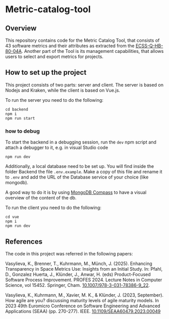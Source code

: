 # Metric-catalog-tool
## Overview
This repository contains code for the Metric Catalog Tool, that consists of 43 software metrics and their attributes as extracted from the [ECSS-Q-HB-80-04A](https://ecss.nl/hbstms/ecss-q-hb-80-04a-software-metrication-handbook/). Another part of the Tool is its management capabilities, that allows users to select and export metrics for projects. 

## How to set up the project
This project consists of two parts: server and client. 
The server is based on Nodejs and Kraken, while the client is based on Vue.js.

To run the server you need to do the following:

```
cd backend
npm i
npm run start
```

### how to debug

To start the backend in a debugging session, run the `dev` npm script and attach a debugger to it, e.g. in visual Studio code

```shell
npm run dev
```

Additionally, a local database need to be set up. You will find inside the folder Backend the file `.env.example`. Make a copy of this file and rename it to `.env` and add the URL of the Database service of your choice (like mongodb).

A good way to do it is by using [MongoDB Compass](https://www.mongodb.com/products/tools/compass) to have a visual overview of the content of the db.

To run the client you need to do the following:

```
cd vue
npm i
npm run dev
```

## References
The code in this project was referred in the following papers:

Vasylieva, K., Brenner, T., Kuhrmann, M., Münch, J. (2025). Enhancing Transparency in Space Metrics Use: Insights from an Initial Study. In: Pfahl, D., Gonzalez Huerta, J., Klünder, J., Anwar, H. (eds) Product-Focused Software Process Improvement. PROFES 2024. Lecture Notes in Computer Science, vol 15452. Springer, Cham. [10.1007/978-3-031-78386-9_22](https://link.springer.com/chapter/10.1007/978-3-031-78386-9_22).

 Vasylieva, K., Kuhrmann, M., Xavier, M. K., & Klünder, J. (2023, September). How agile are you? discussing maturity levels of agile maturity models. In 2023 49th Euromicro Conference on Software Engineering and Advanced Applications (SEAA) (pp. 270-277). IEEE. [10.1109/SEAA60479.2023.00049](https://ieeexplore.ieee.org/document/10371582) 
